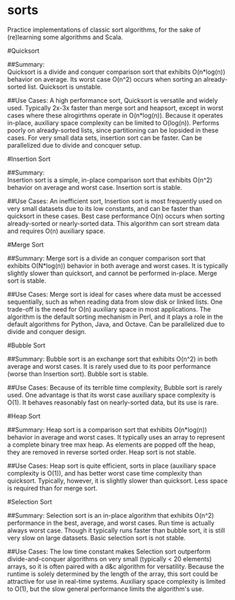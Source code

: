 # sorts
Practice implementations of classic sort algorithms, for the sake of (re)learning some algorithms and Scala.

#Quicksort

##Summary:  
Quicksort is a divide and conquer comparison sort that exhibits O(n*log(n)) behavior on average. Its worst case O(n^2) occurs when sorting an already-sorted list.  Quicksort is unstable.

##Use Cases:
A high performance sort, Quicksort is versatile and widely used. Typically 2x-3x faster than merge sort and heapsort, except in worst cases where these alrogirthms operate in O(n*log(n)). Because it operates in-place, auxiliary space complexity can be limited to O(log(n)). Performs poorly on already-sorted lists, since partitioning can be lopsided in these cases. For very small data sets, insertion sort can be faster. Can be parallelized due to divide and concquer setup.

#Insertion Sort

##Summary:  
Insertion sort is a simple, in-place comparison sort that exhibits O(n^2) behavior on average and worst case. Insertion sort is stable.

##Use Cases:
An inefficient sort, Insertion sort is most frequently used on very small datasets due to its low constants, and can be faster than quicksort in these cases. Best case performance O(n) occurs when sorting already-sorted or nearly-sorted data. This algorithm can sort stream data and requires O(n) auxiliary space.

#Merge Sort

##Summary:
Merge sort is a divide an conquer comparison sort that exhibits O(N*log(n)) behavior in both average and worst cases. It is typically slightly slower than quicksort, and cannot be performed in-place. Merge sort is stable.

##Use Cases:
Merge sort is ideal for cases where data must be accessed sequentially, such as when reading data from slow disk or linked lists. One trade-off is the need for O(n) auxiliary space in most applications. The algorithm is the default sorting mechanism in Perl, and it plays a role in the default algorithms for Python, Java, and Octave. Can be parallelized due to divide and conquer design.

#Bubble Sort

##Summary:
Bubble sort is an exchange sort that exhibits O(n^2) in both average and worst cases. It is rarely used due to its poor performance (worse than Insertion sort). Bubble sort is stable.

##Use Cases:
Because of its terrible time complexity, Bubble sort is rarely used. One advantage is that its worst case auxiliary space complexity is O(1). It behaves reasonably fast on nearly-sorted data, but its use is rare.

#Heap Sort

##Summary:
Heap sort is a comparison sort that exhibits O(n*log(n)) behavior in average and worst cases. It typically uses an array to represent a complete binary tree max heap. As elements are popped off the heap, they are removed in reverse sorted order. Heap sort is not stable.

##Use Cases:
Heap sort is quite efficient, sorts in place (auxiliary space complexity is O(1)), and has better worst case time complexity than quicksort. Typically, however, it is slightly slower than quicksort. Less space is required than for merge sort. 

#Selection Sort

##Summary:
Selection sort is an in-place algorithm that exhibits O(n^2) performance in the best, average, and worst cases. Run time is actually always worst case. Though it typically runs faster than bubble sort, it is still very slow on large datasets. Basic selection sort is not stable.

##Use Cases:
The low time constant makes Selection sort outperform divide-and-conquer algorithms on very small (typically < 20 elements) arrays, so it is often paired with a d&c algorithm for versatility. Because the runtime is solely determined by the length of the array, this sort could be attractive for use in real-time systems. Auxiliary space complexity is limited to O(1), but the slow general performance limits the algorithm's use.
